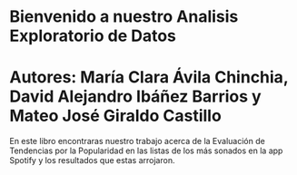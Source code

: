 # Bienvenido a nuestro Analisis Exploratorio de Datos

# Autores: María Clara Ávila Chinchia, David Alejandro Ibáñez Barrios y Mateo José Giraldo Castillo

En este libro encontraras nuestro trabajo acerca de la Evaluación de Tendencias por la Popularidad en las listas de los más sonados en la app Spotify y los resultados que estas arrojaron. 

